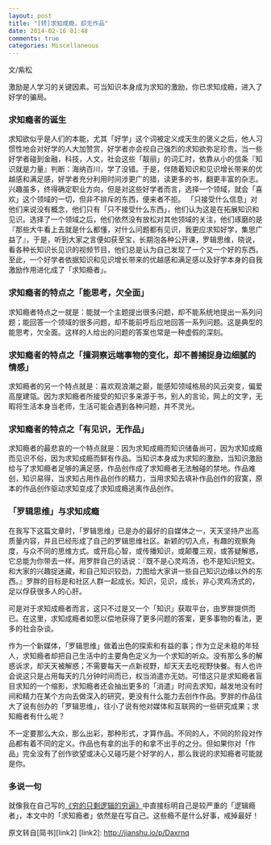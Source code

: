 ```yaml
---
layout: post
title: "[转]求知成瘾，却无作品"
date: 2014-02-16 01:48
comments: true
categories: Miscellaneous
---
```


文/紫松


激励是人学习的关键因素。可当知识本身成为求知的激励，你已求知成瘾，进入了好学的骗局。

<!--more-->

### 求知瘾者的诞生
求知欲似乎是人们的本能，尤其「好学」这个词被定义成天生的褒义之后，他人习惯性地会对好学的人大加赞赏，好学者亦会视自己强烈的求知欲弥足珍贵。当一些好学者碰到金融，科技，人文，社会这些「靓丽」的词汇时，依靠从小的信条『知识就是力量』判断：海纳百川，学了没错。于是，伴随着知识和见识增长带来的优越感和满足感，好学者充分利用时间涉更广的猎，读更多的书，翻更丰富的杂志。兴趣虽多，终得确定职业方向，但是对这些好学者而言，选择一个领域，就会「喜欢」这个领域的一切，但非不排斥的东西，便来者不拒。 「只接受什么信息」对他们来说没有概念，他们只有「只不接受什么东西」，他们认为这是在拓展知识和见识。选择了一个领域之后，他们依然没有放松对其他领域的关注，他们琢磨的是『那些大牛看上去就是什么都懂，对什么问题都有见识，我更应求知好学，集思广益了』，于是，听到大家之言便如获至宝，长期泡各种公开课，罗辑思维，晓说，看各种长知识长见识的视频节目，他们总是认为自己发现了一个又一个好的东西。至此，一个好学者依据知识和见识增长带来的优越感和满足感以及好学本身的自我激励作用进化成了「求知瘾者」。

### 求知瘾者的特点之「能思考，欠全面」
求知瘾者特点之一就是：能就一个主题提出很多问题，却不能系统地提出一系列问题；能回答一个领域的很多问题，却不能前呼后应地回答一系列问题。这是典型的能思考，欠全面。这样的人给出的问题的答案也常是一种虚假的深刻。

### 求知瘾者的特点之「擅洞察远端事物的变化，却不善捕捉身边细腻的情感」
求知瘾者的另一个特点就是：喜欢观浪潮之巅，能感知领域格局的风云突变，偏爱高屋建瓴。因为求知瘾者所接受的知识多来源于书，别人的言论，网上的文字，无暇将生活本身当老师，生活可能会遇到各种问题，并不灵光。

### 求知瘾者的特点之「有见识，无作品」
求知瘾者的最悲哀的一个特点就是：因为求知成瘾而知识储备尚可，因为求知成瘾而见识不俗，因为求知成瘾而鲜有作品。当知识本身成为求知的激励，当知识激励给与了求知瘾者足够的满足感，作品创作成了求知瘾者无法触碰的禁地。作品难创，知识易得，当求知占用作品创作的精力，当用求知去填补作品创作的寂寞，原本的作品创作驱动求知变成了求知成瘾逃离作品创作。

### 「罗辑思维」与求知成瘾
在我写下这篇文章时，「罗辑思维」已是办的最好的自媒体之一，天天坚持产出高质量内容，并且已经形成了自己的罗辑思维社区。新颖的切入点，有趣的观察角度，与众不同的思维方式。或开启心智，或传播知识，或颠覆三观，或答疑解惑，它总能为你带去一样。用罗胖自己的话说：『既不是心灵鸡汤，也不是知识短文。和大家的兴趣捉迷藏，和自己知识较劲，力图给大家讲一些自己知识边缘以外的东西。』罗胖的目标是和社区人群一起成长。知识，见识，成长，非心灵鸡汤式的，足以俘获很多人的心肝。

可是对于求知成瘾者而言，这只不过是又一个「知识」获取平台，由罗胖提供而已。在这里，求知成瘾者如愿以偿地获得了更多问题的答案，更多事物的看法，更多的社会杂谈。

作为一个新媒体，「罗辑思维」做着出色的探索和有益的事；作为立足未稳的年轻人，求知瘾者却把自己生活中的主要角色定义为一个求知的听众。没有那么多的解惑诉求，却天天被解惑；不需要每天一点新视野，却天天去吃视野快餐。有人也许会说这只是占用每天的几分钟时间而已，权当消遣亦无妨。可惜这只是求知瘾者盲目求知的一个缩影，求知瘾者还会抽出更多的「消遣」时间去求知，越发地没有时间和精力在某个方向去做深入的研究，更没有什么能力去创作作品。罗胖的作品往大了说有创办的「罗辑思维」，往小了说有他对媒体和互联网的一些研究成果；求知瘾者有什么呢？

不一定要那么大众，那么出彩，那种形式，才算作品。不同的人，不同的阶段对作品都有着不同的定义。作品也有拿的出手的和拿不出手的之分。但如果你对「作品」完全没有了创作欲望或决心又碰巧是个好学的人，那么我说的求知瘾者可能就是你。

### 多说一句
就像我在自己写的[《穷的只剩逻辑的穷逼》][link1]中直接标明自己是较严重的「逻辑瘾者」，本文中的「求知瘾者」依然是在写自己。这些瘾不是什么好事，戒掉最好！



[link1]: http://jianshu.io/p/xnHyFg


原文转自[简书][link2]
[link2]: http://jianshu.io/p/Daxrnq
